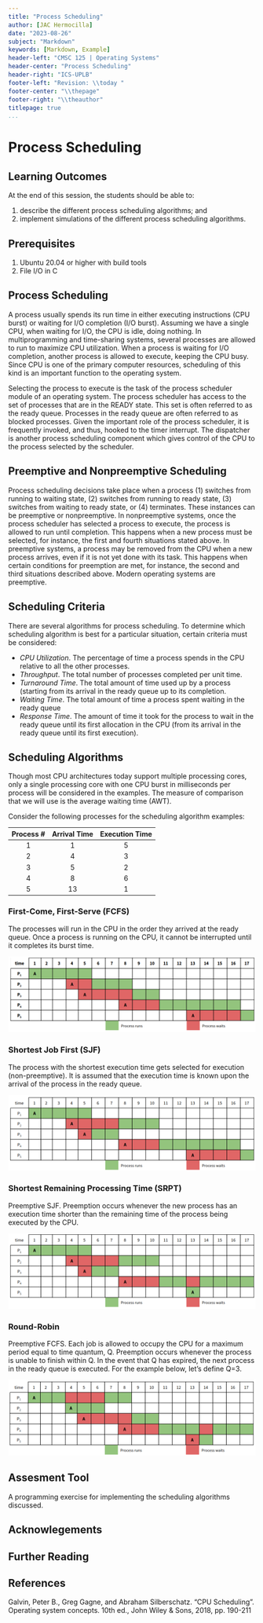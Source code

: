 ```yaml
---
title: "Process Scheduling"
author: [JAC Hermocilla]
date: "2023-08-26"
subject: "Markdown"
keywords: [Markdown, Example]
header-left: "CMSC 125 | Operating Systems"
header-center: "Process Scheduling"
header-right: "ICS-UPLB"
footer-left: "Revision: \\today "
footer-center: "\\thepage"
footer-right: "\\theauthor"
titlepage: true
...
```


# Process Scheduling

## Learning Outcomes

At the end of this session, the students should be able to:

1. describe the different process scheduling algorithms; and
2. implement simulations of the different process scheduling algorithms.

## Prerequisites 

1. Ubuntu 20.04 or higher with build tools
2. File I/O in C

## Process Scheduling

A process usually spends its run time in either executing instructions (CPU burst) or waiting for I/O completion (I/O burst). Assuming we have a single CPU, when waiting for I/O, the CPU is idle, doing nothing. In multiprogramming and time-sharing systems, several processes are allowed to run to maximize CPU utilization. When a process is waiting for I/O completion, another process is allowed to execute, keeping the CPU busy. Since CPU is one of the primary computer resources, scheduling of this kind is an important function to the operating system.

Selecting the process to execute is the task of the process scheduler module of an operating system. The process scheduler has access to the set of processes that are in the READY state. This set is often referred to as the ready queue. Processes in the ready queue are often referred to as blocked processes. Given the important role of the process scheduler, it is frequently invoked, and thus, hooked to the timer interrupt. The dispatcher is another process scheduling component which gives control of the CPU to the process selected by the scheduler.

## Preemptive and Nonpreemptive Scheduling

Process scheduling decisions take place when a process (1) switches from running to waiting state, (2) switches from running to ready state, (3) switches from waiting to ready state, or (4) terminates. These instances can be preemptive or nonpreemptive. In nonpreemptive systems, once the process scheduler has selected a process to execute, the process is allowed to run until completion. This happens when a new process must be selected, for instance, the first and fourth situations stated above. In preemptive systems, a process may be removed from the CPU when a new process arrives, even if it is not yet done with its task. This happens when certain conditions for preemption are met, for instance, the second and third situations described above. Modern operating systems are preemptive.

## Scheduling Criteria

There are several algorithms for process scheduling. To determine which scheduling algorithm is best for a particular situation, certain criteria must be considered:

* *CPU Utilization*. The percentage of time a process spends in the CPU relative to all the other processes.
* *Throughput*. The total number of processes completed per unit time.
* *Turnaround Time*. The total amount of time used up by a process (starting from its arrival in the ready queue up to its completion. 
* *Waiting Time*. The total amount of time a process spent waiting in the ready queue 
* *Response Time*. The amount of time it took for the process to wait in the ready queue until its first allocation in the CPU (from its arrival in the ready queue until its first execution).


## Scheduling Algorithms

Though most CPU architectures today support multiple processing cores, only a single processing core with one CPU burst in milliseconds per process will be considered in the examples. The measure of comparison that we will use is the average waiting time (AWT).

Consider the following processes for the scheduling algorithm examples:

| Process # | Arrival Time | Execution Time |
| :--------:| :-----------:| :------------: |
|    1      |    1         |       5        |
|    2      |    4         |       3        |
|    3      |    5         |       2        |
|    4      |    8         |       6        |
|    5      |    13        |       1        |



### First-Come, First-Serve (FCFS)

The processes will run in the CPU in the order they arrived at the ready queue. 
Once a process is running on the CPU, it cannot be interrupted until it completes 
its burst time.

![First-Come, First Serve Schedule"](./sked_fcfs.png "")

### Shortest Job First (SJF) 

The process with the shortest execution time gets selected for execution (non-preemptive). It is assumed that the execution time is known upon the arrival of the process in the ready queue.


![Shortest Job First Schedule](./sked_sjf.png "")


### Shortest Remaining Processing Time (SRPT)

Preemptive SJF. Preemption occurs whenever the new process has an execution time shorter than the remaining
time of the process being executed by the CPU.

![Shortest Remaining Processing Time Schedule](./sked_srpt.png "")


### Round-Robin

Preemptive FCFS. Each job is allowed to occupy the CPU for a maximum period equal to time quantum, Q.
Preemption occurs whenever the process is unable to finish within Q. In the event that Q has expired, the next process in the ready queue is executed. For the example below, let’s define Q=3.


![Round-Robin Schedule](./sked_rr.png "")


## Assesment Tool

A programming exercise for implementing the scheduling algorithms discussed.


## Acknowlegements

## Further Reading

## References

Galvin, Peter B., Greg Gagne, and Abraham Silberschatz. “CPU Scheduling”. Operating system concepts. 10th ed., John Wiley & Sons, 2018, pp. 190-211
